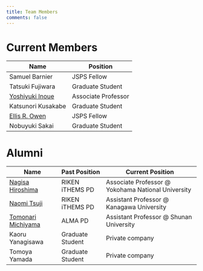 ```yaml
---
title: Team Members
comments: false
---
```


# Current Members
|Name|Position|
| ---- | ---- |
| Samuel Barnier | JSPS Fellow |
| Tatsuki Fujiwara  |  Graduate Student |
| [Yoshiyuki Inoue](../../page/profile/) | Associate Professor |
| Katsunori Kusakabe  |  Graduate Student  |
| [Ellis R. Owen](https://www.ellisowen.org/) | JSPS Fellow |
| Nobuyuki Sakai  |  Graduate Student  |

# Alumni

|Name| Past Position|Current Position|
| ---- | ---- | ---- |
| [Nagisa Hiroshima](http://ithems-members.riken.jp/Nhirosima/) | RIKEN iTHEMS PD| Associate Professor @ Yokohama National University|
| [Naomi Tsuji](https://kenkyu.kanagawa-u.ac.jp/kuhp/KgApp?kyoinId=ymmoyygyggy) | RIKEN iTHEMS PD| Assistant Professor @ Kanagawa University|
| [Tomonari Michiyama](https://tomonarimitiyama.wixsite.com/mitimomo) | ALMA PD | Assistant Professor @ Shunan University|
| Kaoru Yanagisawa  |  Graduate Student |Private company |
| Tomoya Yamada  |  Graduate Student  | Private company |
